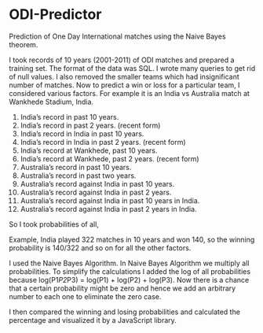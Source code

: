 ODI-Predictor
=============

Prediction of One Day International matches using the Naive Bayes theorem. 

I took records of 10 years (2001-2011) of ODI matches and prepared a training set.
The format of the data was SQL. I wrote many queries to get rid of null values. I also removed the smaller teams which had insignificant number of matches. 
Now to predict a win or loss for a particular team, I considered various factors.
For example it is an India vs Australia match at Wankhede Stadium, India.


1.	India’s record in past 10 years.
2.	India’s record in past 2 years. (recent form)
3.	India’s record in India in past 10 years.
4.	India’s record in India in past 2 years. (recent form)
5.	India’s record at Wankhede, past 10 years.
6.	India’s record at Wankhede, past 2 years. (recent form)
7.	Australia’s record in past 10 years.
8.	Australia’s record in past two years.
9.	Australia’s record against India in past 10 years.
10.	Australia’s record against India in past 2 years.
11.	Australia’s record against India in past 10 years in India.
12.	Australia’s record against India in past 2 years in India.

So I took probabilities of all,


Example, India played 322 matches in 10 years and won 140, so the winning probability is 140/322 and so on for all the other factors.

I used the Naive Bayes Algorithm. In Naive Bayes Algorithm we multiply all probabilities. To simplify the calculations I added the log of all probabilities because log(P1*P2*P3) = log(P1) + log(P2) + log(P3). Now there is a chance that a certain probability might be zero and hence we add an arbitrary number to each one to eliminate the zero case.

I then compared the winning and losing probabilities and calculated the percentage and visualized it by a JavaScript library.
